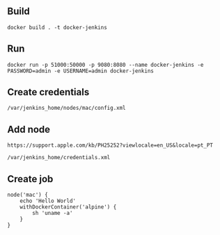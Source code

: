 
## Build

```
docker build . -t docker-jenkins
```

## Run

```
docker run -p 51000:50000 -p 9080:8080 --name docker-jenkins -e PASSWORD=admin -e USERNAME=admin docker-jenkins
```

## Create credentials

```
/var/jenkins_home/nodes/mac/config.xml
```

## Add node

```
https://support.apple.com/kb/PH25252?viewlocale=en_US&locale=pt_PT
```

```
/var/jenkins_home/credentials.xml
```

## Create job

```
node('mac') {
    echo 'Hello World'
    withDockerContainer('alpine') {
        sh 'uname -a'
    }
}
```


